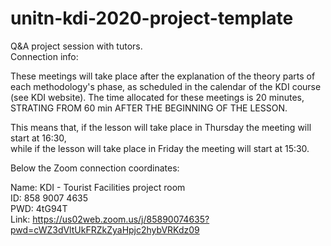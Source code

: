 # unitn-kdi-2020-project-template


Q&A project session with tutors.\
Connection info:

These meetings will take place after the explanation of the theory parts of each methodology's phase, as scheduled in the calendar of the KDI course (see KDI website). The time allocated for these meetings is 20 minutes, STRATING FROM 60 min AFTER THE BEGINNING OF THE LESSON.

This means that, if the lesson will take place in Thursday the meeting will start at 16:30, \
while if the lesson will take place in Friday the meeting will start at 15:30.

Below the Zoom connection coordinates:

Name: KDI - Tourist Facilities project room\
ID: 858 9007 4635 \
PWD: 4tG94T\
Link: https://us02web.zoom.us/j/85890074635?pwd=cWZ3dVltUkFRZkZyaHpjc2hybVRKdz09
